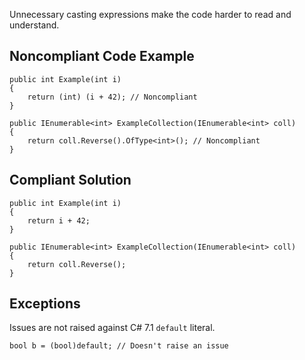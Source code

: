 
Unnecessary casting expressions make the code harder to read and understand.

## Noncompliant Code Example


    public int Example(int i)
    {
        return (int) (i + 42); // Noncompliant
    }
    
    public IEnumerable<int> ExampleCollection(IEnumerable<int> coll)
    {
        return coll.Reverse().OfType<int>(); // Noncompliant
    }


## Compliant Solution


    public int Example(int i)
    {
        return i + 42;
    }
    
    public IEnumerable<int> ExampleCollection(IEnumerable<int> coll)
    {
        return coll.Reverse();
    }


## Exceptions

Issues are not raised against C# 7.1 `default` literal.


    bool b = (bool)default; // Doesn't raise an issue

